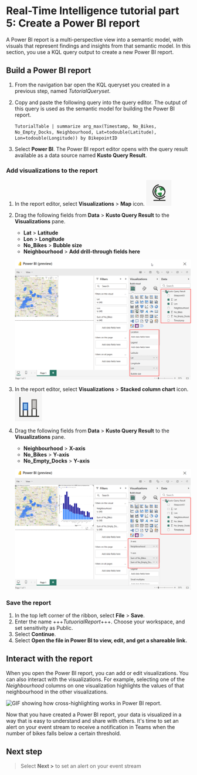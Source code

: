 # Real-Time Intelligence tutorial part 5: Create a Power BI report

A Power BI report is a multi-perspective view into a semantic model, with visuals that represent findings and insights from that semantic model. In this section, you use a KQL query output to create a new Power BI report.

## Build a Power BI report

1. From the navigation bar open the KQL queryset you created in a previous step, named *TutorialQueryset*.
2. Copy and paste the following query into the query editor. The output of this query is used as the semantic model for building the Power BI report. 

    ```kusto
    TutorialTable | summarize arg_max(Timestamp, No_Bikes,  No_Empty_Docks, Neighbourhood, Lat=todouble(Latitude), Lon=todouble(Longitude)) by BikepointID
    ```

3. Select **Power BI**. The Power BI report editor opens with the query result available as a data source named **Kusto Query Result**.

### Add visualizations to the report

1. In the report editor, select **Visualizations** > **Map** icon.
     ![Screenshot of the map icon](media/map-icon.png)
2. Drag the following fields from **Data** > **Kusto Query Result** to the **Visualizations** pane.
    * **Lat** > **Latitude**
    * **Lon** > **Longitude**
    * **No_Bikes** > **Bubble size**
    * **Neighbourhood** > **Add drill-through fields here**

    ![Screenshot of Power BI report generation window in Real-Time Intelligence.](media/report-generated.png)

3. In the report editor, select **Visualizations** > **Stacked column chart** icon.
    ![Icon for the stacked column chart](media/stacked-column-chart-icon.png)
4. Drag the following fields from **Data** > **Kusto Query Result** to the **Visualizations** pane.
    * **Neighbourhood** > **X-axis**
    * **No_Bikes** > **Y-axis**
    * **No_Empty_Docks** > **Y-axis**

    ![Screenshot of adding the second visual, a column chart, to the report.](media/second-visual-report.png)

### Save the report

1. In the top left corner of the ribbon, select **File** > **Save**.
2. Enter the name +++*TutuorialReport*+++. Choose your workspace, and set sensitivity as Public.
3. Select **Continue**.
4. Select **Open the file in Power BI to view, edit, and get a shareable link.**

## Interact with the report

When you open the Power BI report, you can add or edit visualizations. You can also interact with the visualizations. For example, selecting one of the *Neighbourhood* columns on one visualization highlights the values of that neighbourhood in the other visualizations.

![GIF showing how cross-highlighting works in Power BI report.](media/cross-highlight.gif)

Now that you have created a Power BI report, your data is visualized in a way that is easy to understand and share with others. It's time to set an alert on your event stream to receive a notification in Teams when the number of bikes falls below a certain threshold.

## Next step

> Select **Next >** to set an alert on your event stream
